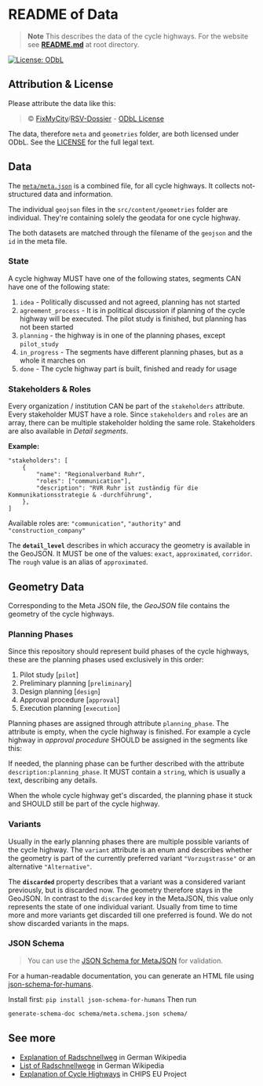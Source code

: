 # README of Data

> **Note** This describes the data of the cycle highways. For the website see [**README.md**](/README.md) at root directory.

[![License: ODbL](https://img.shields.io/badge/License-ODbL-brightgreen.svg)](https://opendatacommons.org/licenses/odbl/)

## Attribution & License

Please attribute the data like this:

> © [FixMyCity](https://fixmycity.de)/[RSV-Dossier](https://github.com/FixMyBerlin/rsv-info) - [ODbL License](https://opendatacommons.org/licenses/odbl/summary/index.html)

The data, therefore `meta` and `geometries` folder, are both licensed under ODbL. See the [LICENSE](./LICENSE) for the full legal text.

## Data

The [`meta/meta.json`](./meta/meta.json) is a combined file, for all cycle highways. It collects not-structured data and information.

The individual `geojson` files in the `src/content/geometries` folder are individual. They're containing solely the geodata for one cycle highway.

The both datasets are matched through the filename of the `geojson` and the `id` in the meta file.

### State

A cycle highway MUST have one of the following states, segments CAN have one of the following state:

1. `idea` - Politically discussed and not agreed, planning has not started
2. `agreement_process` - It is in political discussion if planning of the cycle highway will be executed. The pilot study is finished, but planning has not been started
3. `planning` - the highway is in one of the planning phases, except `pilot_study`
4. `in_progress` - The segments have different planning phases, but as a whole it marches on
5. `done` - The cycle highway part is built, finished and ready for usage

### Stakeholders & Roles

Every organization / institution CAN be part of the `stakeholders` attribute. Every stakeholder MUST have a role. Since `stakeholders` and `roles` are an array, there can be multiple stakeholder holding the same role. Stakeholders are also available in _Detail segments_.

**Example:**

```jsonc
"stakeholders": [
    {
        "name": "Regionalverband Ruhr",
        "roles": ["communication"],
        "description": "RVR Ruhr ist zuständig für die Kommunikationsstrategie & -durchführung",
    },
]
```

Available roles are: `"communication"`, `"authority"` and `"construction_company"`

The **`detail_level`** describes in which accuracy the geometry is available in the GeoJSON. It MUST be one of the values: `exact`, `approximated`, `corridor`. The `rough` value is an alias of `approximated`.

## Geometry Data

Corresponding to the Meta JSON file, the _GeoJSON_ file contains the geometry of the cycle highways.

### Planning Phases

Since this repository should represent build phases of the cycle highways, these are the planning phases used exclusively in this order:

1. Pilot study [`pilot`]
2. Preliminary planning [`preliminary`]
3. Design planning [`design`]
4. Approval procedure [`approval`]
5. Execution planning [`execution`]

Planning phases are assigned through attribute `planning_phase`. The attribute is empty, when the cycle highway is finished. For example a cycle highway in _approval procedure_ SHOULD be assigned in the segments like this:

If needed, the planning phase can be further described with the attribute `description:planning_phase`. It MUST contain a `string`, which is usually a text, describing any details.

When the whole cycle highway get's discarded, the planning phase it stuck and SHOULD still be part of the cycle highway.

### Variants

Usually in the early planning phases there are multiple possible variants of the cycle highway. The `variant` attribute is an enum and describes whether the geometry is part of the currently preferred variant `"Vorzugstrasse"` or an alternative `"Alternative"`.

The **`discarded`** property describes that a variant was a considered variant previously, but is discarded now. The geometry therefore stays in the GeoJSON. In contrast to the `discarded` key in the MetaJSON, this value only represents the state of one individual variant. Usually from time to time more and more variants get discarded till one preferred is found.
We do not show discarded variants in the maps.

### JSON Schema

> You can use the [JSON Schema for MetaJSON](schema/meta.schema.json) for validation.

For a human-readable documentation, you can generate an HTML file using [json-schema-for-humans](https://pypi.org/project/json-schema-for-humans/).

Install first: `pip install json-schema-for-humans`
Then run

```sh
generate-schema-doc schema/meta.schema.json schema/
```

## See more

- [Explanation of Radschnellweg](https://de.wikipedia.org/wiki/Radschnellweg) in German Wikipedia
- [List of Radschnellwege](https://de.wikipedia.org/wiki/Liste_der_Radschnellverbindungen_in_Deutschland) in German Wikipedia
- [Explanation of Cycle Highways](https://cyclehighways.eu/about/what-is-a-cycle-highway.html) in CHIPS EU Project
